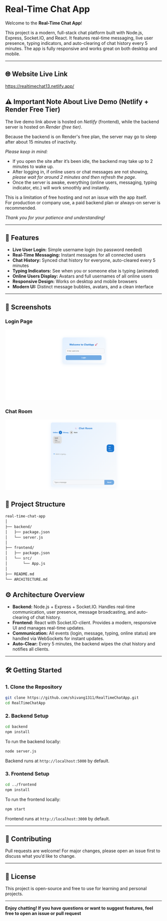 # Real-Time Chat App

Welcome to the **Real-Time Chat App**!

This project is a modern, full-stack chat platform built with Node.js, Express, Socket.IO, and React. It features real-time messaging, live user presence, typing indicators, and auto-clearing of chat history every 5 minutes. The app is fully responsive and works great on both desktop and mobile.

---
## 🌐 Website Live Link 

https://realtimechat13.netlify.app/

## ⚠ Important Note About Live Demo (Netlify + Render Free Tier)

The live demo link above is hosted on *Netlify* (frontend), while the backend server is hosted on *Render (free tier)*.

Because the backend is on Render's free plan, the server may go to sleep after about 15 minutes of inactivity.

*Please keep in mind:*
- If you open the site after it’s been idle, the backend may take up to 2 minutes to wake up.
- After logging in, if online users or chat messages are not showing, *please wait for around 2 minutes and then refresh the page*.
- Once the server is awake, everything (online users, messaging, typing indicator, etc.) will work smoothly and instantly.

This is a limitation of free hosting and not an issue with the app itself.  
For production or company use, a paid backend plan or always-on server is recommended.

*Thank you for your patience and understanding!*

---

## 🚀 Features

- **Live User Login:** Simple username login (no password needed)
- **Real-Time Messaging:** Instant messages for all connected users
- **Chat History:** Synced chat history for everyone, auto-cleared every 5 minutes
- **Typing Indicators:** See when you or someone else is typing (animated)
- **Online Users Display:** Avatars and full usernames of all online users
- **Responsive Design:** Works on desktop and mobile browsers
- **Modern UI:** Distinct message bubbles, avatars, and a clean interface

---
## 📸 Screenshots
### Login Page
![Login Page](https://github.com/shivang1311/RealTimeChatApp/blob/6755ba6b2b9210859b457de549d32270461b6df9/Screenshot%202025-06-25%20093857.png)
### Chat Room
![Chat Room](https://github.com/shivang1311/RealTimeChatApp/blob/9303da38c0c1de7cc6b05ca91c4876fe9f639fab/Screenshot%202025-06-25%20094043.png)

## 📁 Project Structure
```bash
real-time-chat-app
│
├── backend/
│   ├── package.json
│   └── server.js
│
├── frontend/
│   ├── package.json
│   └── src/
│       └── App.js
│
├── README.md
└── ARCHITECTURE.md
```
## ⚙️ Architecture Overview

- **Backend:** Node.js + Express + Socket.IO. Handles real-time communication, user presence, message broadcasting, and auto-clearing of chat history.
- **Frontend:** React with Socket.IO-client. Provides a modern, responsive UI and manages real-time updates.
- **Communication:** All events (login, message, typing, online status) are handled via WebSockets for instant updates.
- **Auto-Clear:** Every 5 minutes, the backend wipes the chat history and notifies all clients.
---

## 🛠️ Getting Started

### 1. Clone the Repository
```bash
git clone https://github.com/shivang1311/RealTimeChatApp.git
cd RealTimeChatApp
```
### 2. Backend Setup
```bash
cd backend
npm install
```
To run the backend locally:
```bash
node server.js
```
Backend runs at `http://localhost:5000` by default.

### 3. Frontend Setup
```bash
cd ../frontend
npm install
```
To run the frontend locally:
```bash
npm start
```
Frontend runs at `http://localhost:3000` by default.

---


## 🤝 Contributing

Pull requests are welcome! For major changes, please open an issue first to discuss what you’d like to change.

---

## 📄 License

This project is open-source and free to use for learning and personal projects.

---

**Enjoy chatting! If you have questions or want to suggest features, feel free to open an issue or pull request**
